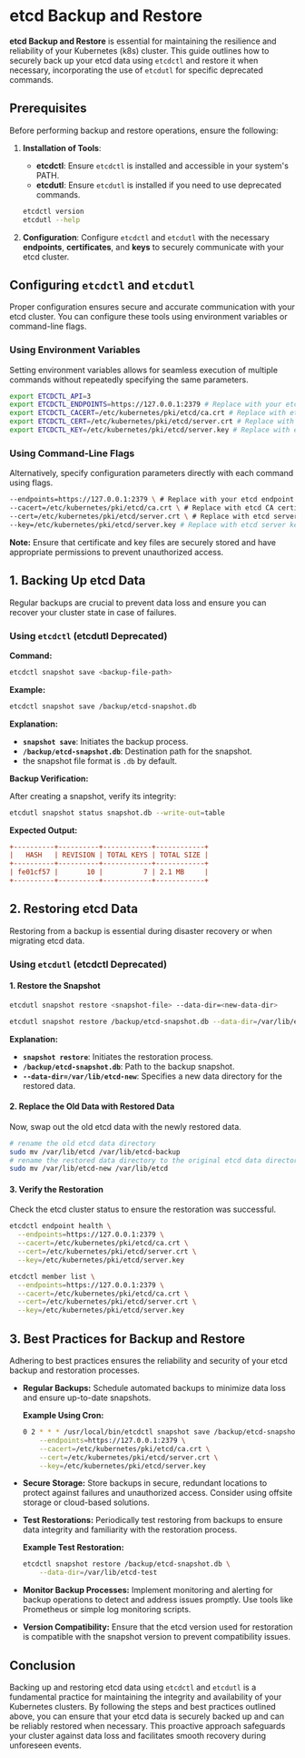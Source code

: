 # etcd Backup and Restore

**etcd Backup and Restore** is essential for maintaining the resilience and reliability of your Kubernetes (k8s) cluster. This guide outlines how to securely back up your etcd data using `etcdctl` and restore it when necessary, incorporating the use of `etcdutl` for specific deprecated commands.

## Prerequisites

Before performing backup and restore operations, ensure the following:

1. **Installation of Tools**:

   - **etcdctl**: Ensure `etcdctl` is installed and accessible in your system's PATH.
   - **etcdutl**: Ensure `etcdutl` is installed if you need to use deprecated commands.

   ```bash
   etcdctl version
   etcdutl --help
   ```

2. **Configuration**: Configure `etcdctl` and `etcdutl` with the necessary **endpoints**, **certificates**, and **keys** to securely communicate with your etcd cluster.

## Configuring `etcdctl` and `etcdutl`

Proper configuration ensures secure and accurate communication with your etcd cluster. You can configure these tools using environment variables or command-line flags.

### Using Environment Variables

Setting environment variables allows for seamless execution of multiple commands without repeatedly specifying the same parameters.

```bash
export ETCDCTL_API=3
export ETCDCTL_ENDPOINTS=https://127.0.0.1:2379 # Replace with your etcd endpoint
export ETCDCTL_CACERT=/etc/kubernetes/pki/etcd/ca.crt # Replace with etcd CA certificate path
export ETCDCTL_CERT=/etc/kubernetes/pki/etcd/server.crt # Replace with etcd server certificate path
export ETCDCTL_KEY=/etc/kubernetes/pki/etcd/server.key # Replace with etcd server key path
```

### Using Command-Line Flags

Alternatively, specify configuration parameters directly with each command using flags.

```bash
--endpoints=https://127.0.0.1:2379 \ # Replace with your etcd endpoint
--cacert=/etc/kubernetes/pki/etcd/ca.crt \ # Replace with etcd CA certificate path
--cert=/etc/kubernetes/pki/etcd/server.crt \ # Replace with etcd server certificate path
--key=/etc/kubernetes/pki/etcd/server.key # Replace with etcd server key path
```

**Note:** Ensure that certificate and key files are securely stored and have appropriate permissions to prevent unauthorized access.

## 1. **Backing Up etcd Data**

Regular backups are crucial to prevent data loss and ensure you can recover your cluster state in case of failures.

### Using `etcdctl` (etcdutl Deprecated)

**Command:**

```bash
etcdctl snapshot save <backup-file-path>
```

**Example:**

```bash
etcdctl snapshot save /backup/etcd-snapshot.db
```

**Explanation:**

- **`snapshot save`**: Initiates the backup process.
- **`/backup/etcd-snapshot.db`**: Destination path for the snapshot.
- the snapshot file format is `.db` by default.

**Backup Verification:**

After creating a snapshot, verify its integrity:

```bash
etcdutl snapshot status snapshot.db --write-out=table

```

**Expected Output:**

```ini
+----------+----------+------------+------------+
|   HASH   | REVISION | TOTAL KEYS | TOTAL SIZE |
+----------+----------+------------+------------+
| fe01cf57 |       10 |          7 | 2.1 MB     |
+----------+----------+------------+------------+
```

## 2. **Restoring etcd Data**

Restoring from a backup is essential during disaster recovery or when migrating etcd data.

### Using `etcdutl` (etcdctl Deprecated)

#### 1. **Restore the Snapshot**

```bash
etcdutl snapshot restore <snapshot-file> --data-dir=<new-data-dir>

etcdutl snapshot restore /backup/etcd-snapshot.db --data-dir=/var/lib/etcd-new
```

**Explanation:**

- **`snapshot restore`**: Initiates the restoration process.
- **`/backup/etcd-snapshot.db`**: Path to the backup snapshot.
- **`--data-dir=/var/lib/etcd-new`**: Specifies a new data directory for the restored data.

#### 2. **Replace the Old Data with Restored Data**

Now, swap out the old etcd data with the newly restored data.

```bash
# rename the old etcd data directory
sudo mv /var/lib/etcd /var/lib/etcd-backup
# rename the restored data directory to the original etcd data directory
sudo mv /var/lib/etcd-new /var/lib/etcd
```

#### 3. **Verify the Restoration**

Check the etcd cluster status to ensure the restoration was successful.

```bash
etcdctl endpoint health \
  --endpoints=https://127.0.0.1:2379 \
  --cacert=/etc/kubernetes/pki/etcd/ca.crt \
  --cert=/etc/kubernetes/pki/etcd/server.crt \
  --key=/etc/kubernetes/pki/etcd/server.key

etcdctl member list \
  --endpoints=https://127.0.0.1:2379 \
  --cacert=/etc/kubernetes/pki/etcd/ca.crt \
  --cert=/etc/kubernetes/pki/etcd/server.crt \
  --key=/etc/kubernetes/pki/etcd/server.key

```

## 3. **Best Practices for Backup and Restore**

Adhering to best practices ensures the reliability and security of your etcd backup and restoration processes.

- **Regular Backups:** Schedule automated backups to minimize data loss and ensure up-to-date snapshots.

  **Example Using Cron:**

  ```bash
  0 2 * * * /usr/local/bin/etcdctl snapshot save /backup/etcd-snapshot-$(date +\%F).db \
      --endpoints=https://127.0.0.1:2379 \
      --cacert=/etc/kubernetes/pki/etcd/ca.crt \
      --cert=/etc/kubernetes/pki/etcd/server.crt \
      --key=/etc/kubernetes/pki/etcd/server.key
  ```

- **Secure Storage:** Store backups in secure, redundant locations to protect against failures and unauthorized access. Consider using offsite storage or cloud-based solutions.

- **Test Restorations:** Periodically test restoring from backups to ensure data integrity and familiarity with the restoration process.

  **Example Test Restoration:**

  ```bash
  etcdctl snapshot restore /backup/etcd-snapshot.db \
      --data-dir=/var/lib/etcd-test
  ```

- **Monitor Backup Processes:** Implement monitoring and alerting for backup operations to detect and address issues promptly. Use tools like Prometheus or simple log monitoring scripts.

- **Version Compatibility:** Ensure that the etcd version used for restoration is compatible with the snapshot version to prevent compatibility issues.

## Conclusion

Backing up and restoring etcd data using `etcdctl` and `etcdutl` is a fundamental practice for maintaining the integrity and availability of your Kubernetes clusters. By following the steps and best practices outlined above, you can ensure that your etcd data is securely backed up and can be reliably restored when necessary. This proactive approach safeguards your cluster against data loss and facilitates smooth recovery during unforeseen events.
